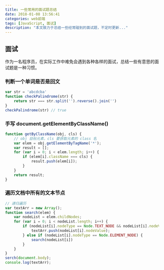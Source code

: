 ```yaml
---
title: 一些常用的面试题总结
date: 2018-01-08 13:56:41
categories: web前端
tags: [JavaScript, 面试]
description: "本文致力于总结一些经常碰到的面试题，不定时更新..."
---
```

## 面试

作为一名程序员，在实际工作中难免会遇到各种各样的面试，总结一些有意思的面试题是一种习惯。

### 判断一个单词是否是回文

```js
var str = 'abcdcba'
function checkPalindrome(str) {
    return str === str.split('').reverse().join('')
}
checkPalindrome(str) // true
```

### 手写 document.getElementByClassName()

```js
function getByClassName(obj, cls) {
    // obj 目标元素，cls 要获取元素的 class 名
    var elem = obj.getElementByTagName('*');
    var result = [];
    for (var i = 0; i < elem.length; i++) {
        if (elem[i].className === cls) {
            result.push(elem[i]);
        }
    }
    return result;
}
```

### 遍历文档中所有的文本节点

```js
// 递归遍历
var textArr = new Array();
function search(elem) {
    var nodeList = elem.childNodes;
    for (var i = 0; i < nodeList.length; i++) {
        if (nodeList[i].nodeType == Node.TEXT_NODE && nodeList[i].nodeValue.trim() !== '') {
            textArr.push(nodeList[i].nodeValue);
        } else if (nodeList[i].nodeType == Node.ELEMENT_NODE) {
            search(nodeList[i])
        }
    }
}
serch(document.body);
console.log(textArr);
```
